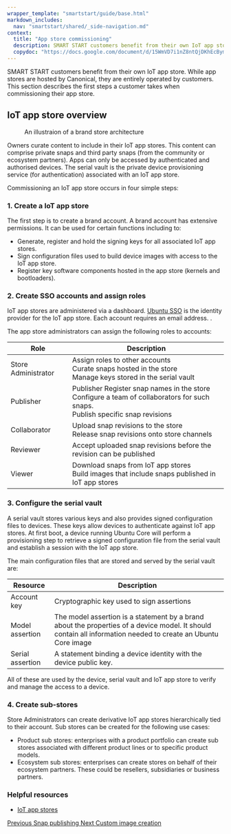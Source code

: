 ```yaml
---
wrapper_template: "smartstart/guide/base.html"
markdown_includes:
  nav: "smartstart/shared/_side-navigation.md"
context:
  title: "App store commissioning"
  description: SMART START customers benefit from their own IoT app store. While app stores are hosted by Canonical, they are entirely operated by customers. This section describes the first steps a customer takes when commissioning their app store.
  copydoc: "https://docs.google.com/document/d/15WmVD7i1nZ8ntQjDKhEcBymaEAdTyqH4yrM62r0VIsM/edit"
---
```


SMART START customers benefit from their own IoT app store. While app stores are hosted by Canonical, they are entirely operated by customers. This section describes the first steps a customer takes when commissioning their app store.

## IoT app store overview

<figure>
  <img src="https://assets.ubuntu.com/v1/4c643824-6b54614448e024073b3defc6976c28b7e4fd03dd_2_690x437.png" alt="" style="margin: 0;" />
  <figcaption>An illustraion of a brand store architecture</figcaption>
</figure>

Owners curate content to include in their IoT app stores. This content can comprise private snaps and third party snaps (from the community or ecosystem partners). Apps can only be accessed by authenticated and authorised devices. The serial vault is the private device provisioning service (for authentication) associated with an IoT app store.

Commissioning an IoT app store occurs in four simple steps:

### 1. Create a IoT app store

The first step is to create a brand account. A brand account has extensive permissions. It can be used for certain functions including to:

* Generate, register and hold the signing keys for all associated IoT app stores.
* Sign configuration files used to build device images with access to the IoT app store.
* Register key software components hosted in the app store (kernels and bootloaders).

### 2. Create SSO accounts and assign roles

IoT app stores are administered via a dashboard. [Ubuntu SSO](https://login.ubuntu.com/) is the identity provider for the IoT app store. Each account requires an email address. .

The app store administrators can assign the following roles to accounts:

| Role | Description |
| --- | --- |
| Store Administrator | Assign roles to other accounts<br>Curate snaps hosted in the store<br>Manage keys stored in the serial vault
| Publisher | Publisher Register snap names in the store<br>Configure a team of collaborators for such snaps.<br>Publish specific snap revisions
| Collaborator | Upload snap revisions to the store<br>Release snap revisions onto store channels
| Reviewer | Accept uploaded snap revisions before the revision can be published
| Viewer | Download snaps from IoT app stores<br>Build images that include snaps published in IoT app stores

### 3. Configure the serial vault

A serial vault stores various keys and also provides signed configuration files to devices. These keys allow devices to authenticate against IoT app stores. At first boot, a device running Ubuntu Core will perform a provisioning step to retrieve a signed configuration file from the serial vault and establish a session with the IoT app store.

The main configuration files that are stored and served by the serial vault are:

| Resource | Description |
| --- | --- |
| Account key | Cryptographic key used to sign assertions
| Model assertion | The model assertion is a statement by a brand about the properties of a device model. It should contain all information needed to create an Ubuntu Core image
| Serial assertion | A statement binding a device identity with the device public key.

All of these are used by the device, serial vault and IoT app store to verify and manage the access to a device.

### 4. Create sub-stores

Store Administrators can create derivative IoT app stores hierarchically tied to their account. Sub stores can be created for the following use cases:

* Product sub stores: enterprises with a product portfolio can create sub stores associated with different product lines or to specific product models.
* Ecosystem sub stores: enterprises can create stores on behalf of their ecosystem partners. These could be resellers, subsidiaries or business partners.

### Helpful resources

- [IoT app stores](/internet-of-things/appstore)

<footer class="p-article-pagination">
  <a class="p-article-pagination__link--previous" href="/smartstart/guide/snap-publishing">
    <span class="p-article-pagination__label">Previous</span>
    <span class="p-article-pagination__title">Snap publishing</span>
  </a>
  <a class="p-article-pagination__link--next" href="/smartstart/guide/custom-image-creation">
    <span class="p-article-pagination__label">Next</span>
    <span class="p-article-pagination__title">Custom image creation</span>
  </a>
</footer>
